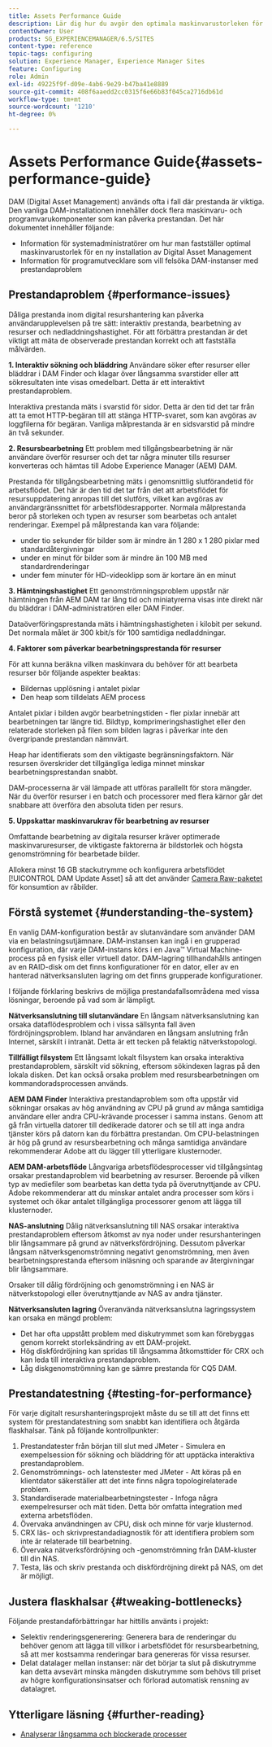 ```yaml
---
title: Assets Performance Guide
description: Lär dig hur du avgör den optimala maskinvarustorleken för en ny konfiguration av Digital Asset Management (DAM) och hur du felsöker prestandaproblem
contentOwner: User
products: SG_EXPERIENCEMANAGER/6.5/SITES
content-type: reference
topic-tags: configuring
solution: Experience Manager, Experience Manager Sites
feature: Configuring
role: Admin
exl-id: 49225f9f-d09e-4ab6-9e29-b47ba41e8889
source-git-commit: 408f6aaedd2cc0315f6e66b83f045ca2716db61d
workflow-type: tm+mt
source-wordcount: '1210'
ht-degree: 0%

---
```


# Assets Performance Guide{#assets-performance-guide}

DAM (Digital Asset Management) används ofta i fall där prestanda är viktiga. Den vanliga DAM-installationen innehåller dock flera maskinvaru- och programvarukomponenter som kan påverka prestandan. Det här dokumentet innehåller följande:

* Information för systemadministratörer om hur man fastställer optimal maskinvarustorlek för en ny installation av Digital Asset Management
* Information för programutvecklare som vill felsöka DAM-instanser med prestandaproblem

## Prestandaproblem {#performance-issues}

Dåliga prestanda inom digital resurshantering kan påverka användarupplevelsen på tre sätt: interaktiv prestanda, bearbetning av resurser och nedladdningshastighet. För att förbättra prestandan är det viktigt att mäta de observerade prestandan korrekt och att fastställa målvärden.

**1. Interaktiv sökning och bläddring** Användare söker efter resurser eller bläddrar i DAM Finder och klagar över långsamma svarstider eller att sökresultaten inte visas omedelbart. Detta är ett interaktivt prestandaproblem.

Interaktiva prestanda mäts i svarstid för sidor. Detta är den tid det tar från att ta emot HTTP-begäran till att stänga HTTP-svaret, som kan avgöras av loggfilerna för begäran. Vanliga målprestanda är en sidsvarstid på mindre än två sekunder.

**2. Resursbearbetning** Ett problem med tillgångsbearbetning är när användare överför resurser och det tar några minuter tills resurser konverteras och hämtas till Adobe Experience Manager (AEM) DAM.

Prestanda för tillgångsbearbetning mäts i genomsnittlig slutförandetid för arbetsflödet. Det här är den tid det tar från det att arbetsflödet för resursuppdatering anropas till det slutförs, vilket kan avgöras av användargränssnittet för arbetsflödesrapporter. Normala målprestanda beror på storleken och typen av resurser som bearbetas och antalet renderingar. Exempel på målprestanda kan vara följande:

* under tio sekunder för bilder som är mindre än 1 280 x 1 280 pixlar med standardåtergivningar
* under en minut för bilder som är mindre än 100 MB med standardrenderingar
* under fem minuter för HD-videoklipp som är kortare än en minut

**3. Hämtningshastighet** Ett genomströmningsproblem uppstår när hämtningen från AEM DAM tar lång tid och miniatyrerna visas inte direkt när du bläddrar i DAM-administratören eller DAM Finder.

Dataöverföringsprestanda mäts i hämtningshastigheten i kilobit per sekund. Det normala målet är 300 kbit/s för 100 samtidiga nedladdningar.

**4. Faktorer som påverkar bearbetningsprestanda för resurser**

För att kunna beräkna vilken maskinvara du behöver för att bearbeta resurser bör följande aspekter beaktas:

* Bildernas upplösning i antalet pixlar
* Den heap som tilldelats AEM process

Antalet pixlar i bilden avgör bearbetningstiden - fler pixlar innebär att bearbetningen tar längre tid.
Bildtyp, komprimeringshastighet eller den relaterade storleken på filen som bilden lagras i påverkar inte den övergripande prestandan nämnvärt.

Heap har identifierats som den viktigaste begränsningsfaktorn. När resursen överskrider det tillgängliga lediga minnet minskar bearbetningsprestandan snabbt.

DAM-processerna är väl lämpade att utföras parallellt för stora mängder. När du överför resurser i en batch och processorer med flera kärnor går det snabbare att överföra den absoluta tiden per resurs.

**5. Uppskattar maskinvarukrav för bearbetning av resurser**

Omfattande bearbetning av digitala resurser kräver optimerade maskinvaruresurser, de viktigaste faktorerna är bildstorlek och högsta genomströmning för bearbetade bilder.

Allokera minst 16 GB stackutrymme och konfigurera arbetsflödet [!UICONTROL DAM Update Asset] så att det använder [Camera Raw-paketet](/help/assets/camera-raw.md) för konsumtion av råbilder.

## Förstå systemet {#understanding-the-system}

En vanlig DAM-konfiguration består av slutanvändare som använder DAM via en belastningsutjämnare. DAM-instansen kan ingå i en grupperad konfiguration, där varje DAM-instans körs i en Java™ Virtual Machine-process på en fysisk eller virtuell dator. DAM-lagring tillhandahålls antingen av en RAID-disk om det finns konfigurationer för en dator, eller av en hanterad nätverksansluten lagring om det finns grupperade konfigurationer.

I följande förklaring beskrivs de möjliga prestandafallsområdena med vissa lösningar, beroende på vad som är lämpligt.

**Nätverksanslutning till slutanvändare** En långsam nätverksanslutning kan orsaka dataflödesproblem och i vissa sällsynta fall även fördröjningsproblem. Ibland har användaren en långsam anslutning från Internet, särskilt i intranät. Detta är ett tecken på felaktig nätverkstopologi.

**Tillfälligt filsystem** Ett långsamt lokalt filsystem kan orsaka interaktiva prestandaproblem, särskilt vid sökning, eftersom sökindexen lagras på den lokala disken. Det kan också orsaka problem med resursbearbetningen om kommandoradsprocessen används.

**AEM DAM Finder** Interaktiva prestandaproblem som ofta uppstår vid sökningar orsakas av hög användning av CPU på grund av många samtidiga användare eller andra CPU-krävande processer i samma instans. Genom att gå från virtuella datorer till dedikerade datorer och se till att inga andra tjänster körs på datorn kan du förbättra prestandan. Om CPU-belastningen är hög på grund av resursbearbetning och många samtidiga användare rekommenderar Adobe att du lägger till ytterligare klusternoder.

**AEM DAM-arbetsflöde** Långvariga arbetsflödesprocesser vid tillgångsintag orsakar prestandaproblem vid bearbetning av resurser. Beroende på vilken typ av mediefiler som bearbetas kan detta tyda på överutnyttjande av CPU. Adobe rekommenderar att du minskar antalet andra processer som körs i systemet och ökar antalet tillgängliga processorer genom att lägga till klusternoder.

**NAS-anslutning** Dålig nätverksanslutning till NAS orsakar interaktiva prestandaproblem eftersom åtkomst av nya noder under resurshanteringen blir långsammare på grund av nätverksfördröjning. Dessutom påverkar långsam nätverksgenomströmning negativt genomströmning, men även bearbetningsprestanda eftersom inläsning och sparande av återgivningar blir långsammare.

Orsaker till dålig fördröjning och genomströmning i en NAS är nätverkstopologi eller överutnyttjande av NAS av andra tjänster.

**Nätverksansluten lagring** Överanvända nätverksanslutna lagringssystem kan orsaka en mängd problem:

* Det har ofta uppstått problem med diskutrymmet som kan förebyggas genom korrekt storleksändring av ett DAM-projekt.
* Hög diskfördröjning kan spridas till långsamma åtkomsttider för CRX och kan leda till interaktiva prestandaproblem.
* Låg diskgenomströmning kan ge sämre prestanda för CQ5 DAM.

## Prestandatestning {#testing-for-performance}

För varje digitalt resurshanteringsprojekt måste du se till att det finns ett system för prestandatestning som snabbt kan identifiera och åtgärda flaskhalsar. Tänk på följande kontrollpunkter:

1. Prestandatester från början till slut med JMeter - Simulera en exempelsession för sökning och bläddring för att upptäcka interaktiva prestandaproblem.
1. Genomströmnings- och latenstester med JMeter - Att köras på en klientdator säkerställer att det inte finns några topologirelaterade problem.
1. Standardiserade materialbearbetningstester - Infoga några exempelresurser och mät tiden. Detta bör omfatta integration med externa arbetsflöden.
1. Övervaka användningen av CPU, disk och minne för varje klusternod.
1. CRX läs- och skrivprestandadiagnostik för att identifiera problem som inte är relaterade till bearbetning.
1. Övervaka nätverksfördröjning och -genomströmning från DAM-kluster till din NAS.
1. Testa, läs och skriv prestanda och diskfördröjning direkt på NAS, om det är möjligt.

## Justera flaskhalsar {#tweaking-bottlenecks}

Följande prestandaförbättringar har hittills använts i projekt:

* Selektiv renderingsgenerering: Generera bara de renderingar du behöver genom att lägga till villkor i arbetsflödet för resursbearbetning, så att mer kostsamma renderingar bara genereras för vissa resurser.
* Delat datalager mellan instanser: när det börjar ta slut på diskutrymme kan detta avsevärt minska mängden diskutrymme som behövs till priset av högre konfigurationsinsatser och förlorad automatisk rensning av datalagret.

## Ytterligare läsning {#further-reading}

* [Analyserar långsamma och blockerade processer](https://helpx.adobe.com/experience-manager/kb/AnalyzeSlowAndBlockedProcesses.html)
